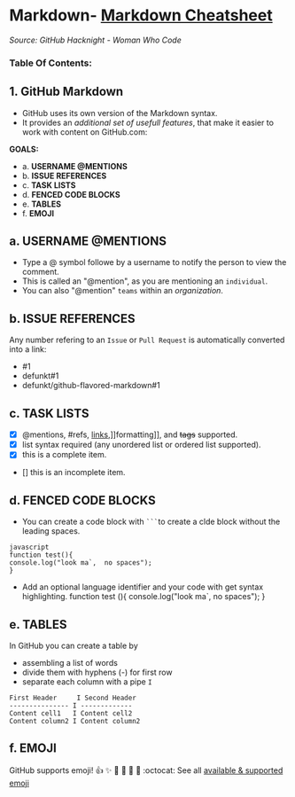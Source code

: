 # Markdown- [Markdown Cheatsheet](#2-GitHub-markdown)
_Source: GitHub Hacknight - Woman Who Code_

### Table Of Contents:
## 1. GitHub Markdown 
- GitHub uses its own version of the Markdown syntax. 
- It provides an _additional set of usefull features_, that make it easier to work with content on GitHub.com:

__GOALS:__
- a. __USERNAME @MENTIONS__
- b. __ISSUE REFERENCES__ 
- c. __TASK LISTS__ 
- d. __FENCED CODE BLOCKS__ 
- e. __TABLES__ 
- f. __EMOJI__ 

## a. USERNAME @MENTIONS 
- Type a @ symbol followe by a username to notify the person to view the comment.
- This is called an "@mention", as you are mentioning an `individual`.
- You can also "@mention" `teams` within an _organization_.

## b. ISSUE REFERENCES 
Any number refering to an `Issue` or `Pull Request` is automatically converted into a link:
- #1
- defunkt#1
- defunkt/github-flavored-markdown#1

## c. TASK LISTS 
- [x] @mentions, #refs, [links](),]]formatting]], and <del>tags</del> supported.
- [x] list syntax required (any unordered list or ordered list supported).
- [x] this is a complete item.
- [] this is an incomplete item.

## d. FENCED CODE BLOCKS
- You can create a code block with ` ``` `to create a clde block without the leading spaces.
```
javascript
function test(){
console.log("look ma`,  no spaces");
}
```
- Add an optional language identifier and your code with get syntax highlighting.
function test (){
console.log("look ma`, no spaces");
}

## e. TABLES
In GitHub you can create a table by 
- assembling a list of words 
- divide them with hyphens (-) for first row 
- separate each column with a pipe `I`
```
First Header     I Second Header
--------------- I -------------
Content cell1   I Content cell2
Content column2 I Content column2
```

## f. EMOJI
GitHub supports emoji!
:+1: :sparkles: :camel: :tada:
:rocket: :metal: :octocat:
See all [available & supported emoji](http://www.emoji-cheat-sheet.com)
